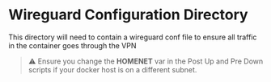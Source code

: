 # Wireguard Configuration Directory

This directory will need to contain a wireguard conf file to ensure all traffic in the container goes through the VPN


> :warning: Ensure you change the **HOMENET** var in the Post Up and Pre Down scripts if your docker host is on a different subnet.
